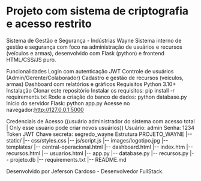 # Projeto com sistema de criptografia e acesso restrito

Sistema de Gestão e Segurança - Indústrias Wayne
Sistema interno de gestão e segurança com foco na administração de usuários e recursos (veículos e armas), desenvolvido com Flask (python) e frontend HTML/CSS/JS puro.

Funcionalidades
Login com autenticação JWT
Controle de usuários (Admin/Gerente/Colaborador)
Cadastro e gestão de recursos (veículos, armas)
Dashboard com relatórios e gráficos
Requisitos
Python 3.10+
Instalação
Clonar este repositório
Instalar os requisitos:
pip install -r requirements.txt
Rode a criação do banco de dados:
python database.py
Início do servidor Flask:
python app.py
Acesse no navegador:http://127.0.0.1:5000

Credenciais de Acesso ((usuário administrador do sistema com acesso total | Only esse usuário pode criar novos usuários))
Usuário: admin
Senha: 1234
Token JWT
Chave secreta: segredo_wayne
Estrutura
PROJETO_WAYNE
|-- static/
    |-- css/styles.css
    |-- js/script.js
    |-- images/logotipo.jpg
|-- templates/
    |-- central-operacional.html
    |-- dashboard.html
    |-- index.htm
    |-- recursos.html
    |-- usuarios.html
|-- app.py
|-- database.py
|-- recursos.py
|-- projeto.db
|-- requirements.txt
|-- README.md


Desenvolvido por Jeferson Cardoso - Desenvolvedor FullStack.
